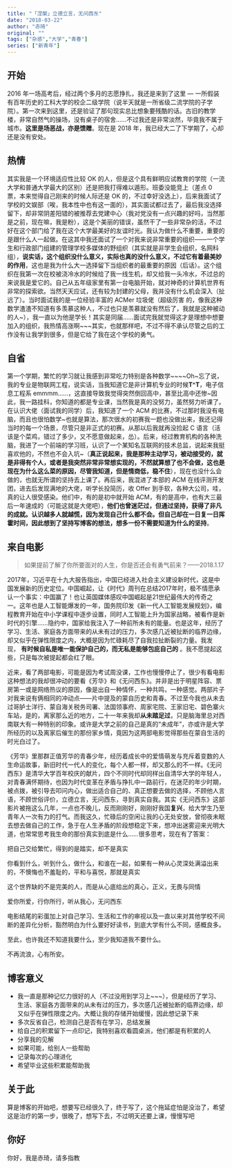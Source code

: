```yaml
---
title: "「涅槃」立德立言，无问西东"
date: "2018-03-22"
author: "赤琦"
original: ""
tags: ["杂感","大学","青春"]
series: ["新青年"]
---
```


开始
--

2016 年一场高考后，经过两个多月的志愿挣扎，我还是来到了这里 — 一所假装有百年历史的工科大学的校企二级学院（说半天就是一所省级二流学院的子学院）。第一次来到这里，还是验证了那句现实总比想象要残酷的话。古旧的教学楼，非常自然气的操场，没有桌子的宿舍……不过我还是非常淡然，毕竟我不属于城市。**这里是场恶战，亦是馈赠**。现在是 2018 年，我已经大二了下学期了，心却还是没有安处。

热情
--

其实我是一个环境适应性比较 OK 的人，但是这个具有鲜明应试教育的学院（一流大学和普通大学最大的区别）还是把我打得难以遁形。班委没能竞上（差点 0 票，本来觉得自己刚来的时候人际还是 OK 的，不过幸好没选上），后来我面试了学校的文娱部（唉，我本性中也有这一面的），其实面试都过去了，最后我没选择留下，却非常阴差阳错的被推荐去党建中心（我对党没有一点兴趣的好吗，当然那是之前，现在嘛，我是粉），这是个美丽的错误，虽然干了一些非常杂的活，不过好在这个部门给了我在这个大学最美好的友谊时光。我认为做什么不重要，重要的是跟什么人一起做。在这其中我还面试了一个对我来说非常重要的组织——一个学生和行政部门组建的管理学校多媒体的野组织（其实就是非学生会组织，名网科组），**说实话，这个组织没什么意义，实际也真的没什么意义，不过它有着最美妙的作用**，这也是我为什么大一选择留下当组织者的最重要的原因（后话）。这个组织在我第一次在校被浇冷水的时候给了我一线生机，却又给我一头冷水，不过总的来说我是爱它的。自己从五年级家里有第一台电脑开始，就对神奇的计算机世界有非常的探索欲。当然天天应试，还有较为封建的父母，我并没有什么机会深入（扯远了）。当时面试我的是一位经验丰富的 ACMer 垃圾佬（超级厉害 的，像我这种数学渣渣不知道有多羡慕这种人，不过也只是羡慕就没有然后了，我就是这种被动的人~），我一直以为他是学长！其实是同届……面试完我就觉得这才是理想中想要加入的组织，我热情高涨啊~~~其实，也就那样吧，不过不得不承认尽管之后的工作没有让我学到很多，但是它给了我在这个学校的勇气。

自省
--

第一个学期，繁忙的学习就让我感到非常吃力特别是各种数学~~~~Oh~忘了说，我的专业是物联网工程，说实话，当我知道它是非计算机专业的时候**T^T**，电子信息工程系 emmmm……，这直接导致我觉得突然倒回高中，甚至比高中还惨~因此，我一路挂科，你知道的都是专业课，当然我是真的没努力，虽然努力听课了。在认识大佬（面试我的同学）后，我知道了一个 ACM 的比赛，不过那时我没有电脑，而且也很怕数学~也就是算法，那次很水的初赛我一题也没做出来，我还记得当时的每一个场景，尽管只是非正式的初赛。从那以后我就再没捡起 C 语言（活该是个菜鸡，错过了多少，又不愿意做起来，怂）。后来，经过教育机构的各种洗脑，我进了一个前端的学习班，认识了一个某知名互联网的技术总监，说起来我挺喜欢他的，不然也不会入坑~（**真正说起来，我是那种主动学习，被动接受的，就是非得有个人，或者是我突然非常非常想实现的，不然就算想了也不会做，这也是现在为什么这么菜的原因，尽管我知道，但是情商低，稳不住**），现在也没什么会做的，也就无所谓的坚持去上课了。再后来，我混进了本部的 ACM 在线评测开发团，进去后发现满地的大佬，听学长投简历，收 Offer 到手软，各种大公司，哇，真的让人很受感染。他们中，有的是初中就开始 ACM，有的是高中，也有大三最后一年速成的（可能这就是大佬吧），**他们也曾迷茫过，但通过坚持，获得了非凡的成就。认识越多人就越慌，因为发现自己什么都不会。但自己却在一日复一日挥霍时间，因此想到了坚持写博客的想法，想多一份不需要知道为什么的坚持**。

来自电影
----

> 如果提前了解了你所要面对的人生，你是否还会有勇气前来？——2018.1.17

2017年，习近平在十九大报告指出，中国已经进入社会主义建设新时代，这是中国发展新的历史定位。中国崛起，让《时代》周刊在总结2017年时，极不情愿承认一个事实：中国赢了！也让英国媒体感叹中国崛起是21世纪最伟大的传奇之一。这年也是人工智能爆发的一年，国务院印发《新一代人工智能发展规划》，编程教育开始在中小学课程中逐步设置，同时人工智能上升为国家战略，被看作是新时代的引擎……隐约中，国家给我注入了一种前所未有的能量。也是这年，经历了学习、生活、家庭各方面带来的从未有过的压力，多次感几近被扯断的临界边缘，却又似乎在弹性限度之内，大概是因为忙碌耗尽了自我拉扯断裂的力量。我发现， **有时候自私是唯一能保护自己的，而无私是能够包庇自己的** 。我不愿提起这些，只是每次被提起都会红了眼。

近来，看了两部电影，可能是因为考试周没课，工作也慢慢停止了，很少有看电影这种想法的我却很冲动的要看《芳华》和《无问西东》。并非是出于明星阵容、票房第一或是网络热议的原因，像是出自一种情怀，一种共鸣，一种感觉。两部片子对我来说有俩相同的冲动点——片中提及的蒙自历史和青春。不过至今我也从未去过哥胪士洋行、蒙自海关税务司署、法国领事府、周家宅院、王家旧宅、碧色寨火车站，是的，离家那么近的地方，二十一年来我却**从未踏足过**，只是脑海里总对西南联大有一种特别的印象。或许是大学之前的自己是真的“未成年”，亦或许是大学所经历的以及离家后催生的那份家乡情，竟因为这两部电影觉得那些在蒙自生活的时光白过了。

《芳华》里那群正值芳华的青春少年，经历着成长中的爱情萌发与充斥着变数的人生命运故事，新旧时代一代人的变化，每个人都一样，却又那么的不一样。《无问西东》是清华大学百年校庆的献片，四个不同时代却同样出自清华大学的年轻人，对青春满怀期待，也因为时代变革在矛盾与挣扎中一路前行，在迷茫的年少时期，被点拨，被引导去叩问内心，做出适合自己的、真正想要去做的选择，不顾他人言语，不顾世俗评价，立德立言，无问西东，寻到真实自我。其实《无问西东》这部影片被拖这么几年，一点也不晚儿，反而刚刚好，刚刚好我国**复兴**，给大学生乃至青年人一次有力的打气。而我这久，忙碌后的空闲让我的心无处安放，曾彻夜未眠去想去做自己的工作，急于在人生矛盾的阶段想稳定下来，想冲出迷雾迎来光明大道，也常常思考我生命的那份真实到底是什么……很多思考，现在有了答案：

把自己交给繁忙，得到的是踏实，却不是真实

你看到什么，听到什么，做什么，和谁在一起，如果有一种从心灵深处满溢出来的，不懊悔也不羞耻的，平和与喜悦，那就是真实

这个世界缺的不是完美的人，而是从心底给出的真心，正义，无畏与同情

爱你所爱，行你所行，听从我心，无问西东

电影结尾的彩蛋加上对自己学习、生活和工作的审视以及一直以来对其他学校不间断的差异化分析，豁然明白为什么要好好读书，到底大学有什么不同，感概良多。

至此，也许我还不知道我要什么，至少我知道我不要什么。

不再流浪，心有所安。

博客意义
----

*   我一直是那种记忆力很好的人（不过没用到学习上~~~），但是经历了学习、生活、家庭各方面带来的从未有过的压力，多次感几近被扯断的临界边缘，却又似乎在弹性限度之内。大概让我的存储开始缓慢，因此想记录下来
*   多次反省自己，检测自己是否有在学习，总结发展
*   给自己的积累留下一点印记，我特别喜欢看圆桌派，他们都是有积累的人
*   分享我的见解
*   如果可能，给别人一些帮助
*   记录每次的心理进化
*   希望毕业这些积累能帮助我

关于此
---

算是博客的开始吧，想要写已经很久了，终于写了，这个拖延症怕是没治了，希望这是治疗的第一步，很晚了，想写下去，不过明天还要上课，慢慢写吧

你好
--

你好，我是赤琦，请多指教